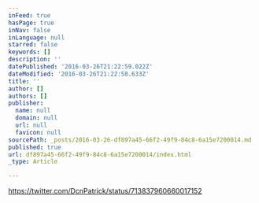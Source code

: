 ```yaml
---
inFeed: true
hasPage: true
inNav: false
inLanguage: null
starred: false
keywords: []
description: ''
datePublished: '2016-03-26T21:22:59.022Z'
dateModified: '2016-03-26T21:22:58.633Z'
title: ''
author: []
authors: []
publisher:
  name: null
  domain: null
  url: null
  favicon: null
sourcePath: _posts/2016-03-26-df897a45-66f2-49f9-84c8-6a15e7200014.md
published: true
url: df897a45-66f2-49f9-84c8-6a15e7200014/index.html
_type: Article

---
```

https://twitter.com/DcnPatrick/status/713837960660017152